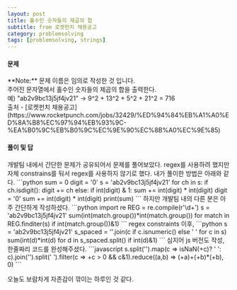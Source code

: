 ```yaml
---
layout: post
title: 홀수인 숫자들의 제곱의 합
subtitle: from 로켓펀치 채용공고
category: problemsolving
tags: [problemsolving, strings]
---
```

<h4>문제</h4>
**Note:** 문제 이름은 임의로 작성한 것 입니다.<br/>
주어진 문자열에서 홀수인 숫자들의 제곱의 합을 출력한다.<br/>
예) "ab2v9bc13j5jf4jv21" -> 9^2 + 13^2 + 5^2 + 21^2 = 716
<br/>출처 - [로켓펀치 채용공고](https://www.rocketpunch.com/jobs/32429/%ED%94%84%EB%A1%A0%ED%8A%B8%EC%97%94%EB%93%9C-%EA%B0%9C%EB%B0%9C%EC%9E%90%EC%8B%A0%EC%9E%85)

<h4>풀이 및 답</h4>
개발팀 내에서 간단한 문제가 공유되어서 문제를 풀어보았다. regex를 사용하려 했지만 자체 constrains를 둬서 regex를 사용하지 않기로 했다.
 내가 풀이한 방법은 아래와 같다.
```python
sum = 0
digit = '0'
s = 'ab2v9bc13j5jf4jv21'
for ch in s:
    if ch.isdigit():
        digit += ch
    else:
        if int(digit) & 1:
            sum += int(digit) * int(digit)
        digit = '0'
sum += int(digit) * int(digit)
print(sum)
```
하지만 개발팀 내의 다른 분은 아주 간단하게 작성하셨다.
```python
import re
REG = re.compile(r'\d+')
s = 'ab2v9bc13j5jf4jv21'
sum(int(match.group())*int(match.group()) for match in REG.finditer(s) if int(match.group())&1)
```
regex constraints 이후,
```python
s = 'ab2v9bc13j5jf4jv21'
s_spaced = ''.join(c if c.isnumeric() else ' ' for c in s)
sum(int(d)*int(d) for d in s_spaced.split() if int(d)&1)
```
심지어 js 버전도 작성, 한줄짜리 코드를 완성해주셨다.
```javascript
 s.split('').map(c => isNaN(+c)? ' ': c).join('').split(' ').filter(c => +c > 0 && c&1).reduce((a,b) => (+a)+(+b)*(+b), 0)
```

오늘도 보람차게 자존감이 깎이는 하루인 것 같다.